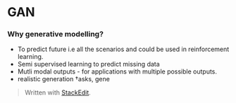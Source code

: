 

# GAN

### Why generative modelling?
- To predict future i.e all the scenarios and could be used in reinforcement learning.
- Semi supervised learning to predict missing data
- Mutli modal outputs - for applications with multiple possible outputs.
- realistic generation †asks, gene
> Written with [StackEdit](https://stackedit.io/).
<!--stackedit_data:
eyJoaXN0b3J5IjpbLTE1MTMwODcyNzksMjEzNjczODU1XX0=
-->